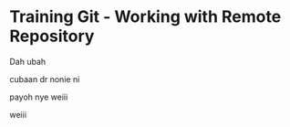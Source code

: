 # Training Git - Working with Remote Repository

Dah ubah

cubaan dr nonie ni

payoh nye weiii

weiii


